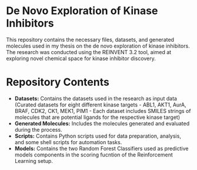 # De Novo Exploration of Kinase Inhibitors
This repository contains the necessary files, datasets, and generated molecules used in my thesis on the de novo exploration of kinase inhibitors. The research was conducted using the REINVENT 3.2 tool, aimed at exploring novel chemical space for kinase inhibitor discovery.

# Repository Contents
+ **Datasets:** Contains the datasets used in the research as input data (Curated datasets for eight different kinase targets - ABL1, AKT1, AurA, BRAF, CDK2, CK1, MEK1, PIM1 - Each dataset includes SMILES strings of molecules that are potential ligands for the respective kinase target)
+ **Generated Molecules:** Includes the molecules generated and evaluated during the process.
+ **Scripts:** Contains Python scripts used for data preparation, analysis, and some shell scripts for automation tasks.
+ **Models:** Contains the two Random Forest Classifiers used as predictive models components in the scoring fucntion of the Reinforcement Learning setup.
